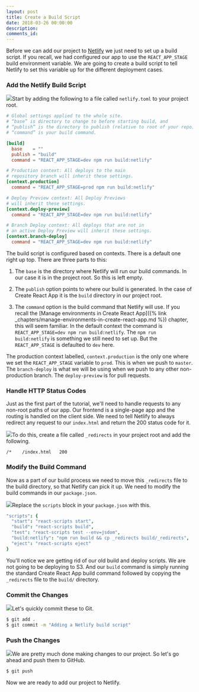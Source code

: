 ```yaml
---
layout: post
title: Create a Build Script
date: 2018-03-26 00:00:00
description:
comments_id:
---
```


Before we can add our project to [Netlify](https://www.netlify.com) we just need to set up a build script. If you recall, we had configured our app to use the `REACT_APP_STAGE` build environment variable. We are going to create a build script to tell Netlify to set this variable up for the different deployment cases.

### Add the Netlify Build Script

<img class="code-marker" src="/assets/s.png" />Start by adding the following to a file called `netlify.toml` to your project root.

``` toml
# Global settings applied to the whole site.
# “base” is directory to change to before starting build, and
# “publish” is the directory to publish (relative to root of your repo).
# “command” is your build command.

[build]
  base    = ""
  publish = "build"
  command = "REACT_APP_STAGE=dev npm run build:netlify"

# Production context: All deploys to the main
# repository branch will inherit these settings.
[context.production]
  command = "REACT_APP_STAGE=prod npm run build:netlify"

# Deploy Preview context: All Deploy Previews
# will inherit these settings.
[context.deploy-preview]
  command = "REACT_APP_STAGE=dev npm run build:netlify"

# Branch Deploy context: All deploys that are not in
# an active Deploy Preview will inherit these settings.
[context.branch-deploy]
  command = "REACT_APP_STAGE=dev npm run build:netlify"
```

The build script is configured based on contexts. There is a default one right up top. There are three parts to this:

1. The `base` is the directory where Netlify will run our build commands. In our case it is in the project root. So this is left empty.

2. The `publish` option points to where our build is generated. In the case of Create React App it is the `build` directory in our project root.

3. The `command` option is the build command that Netlify will use. If you recall the [Manage environments in Create React App]({% link _chapters/manage-environments-in-create-react-app.md %}) chapter, this will seem familiar. In the default context the command is `REACT_APP_STAGE=dev npm run build:netlify`. The `npm run build:netlify` is something we still need to set up. But the `REACT_APP_STAGE` is defaulted to `dev` here.

The production context labelled, `context.production` is the only one where we set the `REACT_APP_STAGE` variable to `prod`. This is when we push to `master`. The `branch-deploy` is what we will be using when we push to any other non-production branch. The `deploy-preview` is for pull requests.

### Handle HTTP Status Codes

Just as the first part of the tutorial, we'll need to handle requests to any non-root paths of our app. Our frontend is a single-page app and the routing is handled on the client side. We need to tell Netlify to always redirect any request to our `index.html` and return the 200 status code for it.

<img class="code-marker" src="/assets/s.png" />To do this, create a file called `_redirects` in your project root and add the following.

```
/*    /index.html   200
```

### Modify the Build Command

Now as a part of our build process we need to move this `_redirects` file to the build directory, so that Netlify can pick it up. We need to modify the build commands in our `package.json`.

<img class="code-marker" src="/assets/s.png" />Replace the `scripts` block in your `package.json` with this.

``` coffee
"scripts": {
  "start": "react-scripts start",
  "build": "react-scripts build",
  "test": "react-scripts test --env=jsdom",
  "build:netlify": "npm run build && cp _redirects build/_redirects",
  "eject": "react-scripts eject"
}
```

You'll notice we are getting rid of our old build and deploy scripts. We are not going to be deploying to S3. And our `build` command is simply running the standard Create React App build command followed by copying the `_redirects` file to the `build/` directory.

### Commit the Changes

<img class="code-marker" src="/assets/s.png" />Let's quickly commit these to Git.

``` bash
$ git add .
$ git commit -m "Adding a Netlify build script"
```

### Push the Changes

<img class="code-marker" src="/assets/s.png" />We are pretty much done making changes to our project. So let's go ahead and push them to GitHub.

``` bash
$ git push
```

 Now we are ready to add our project to Netlify. 
